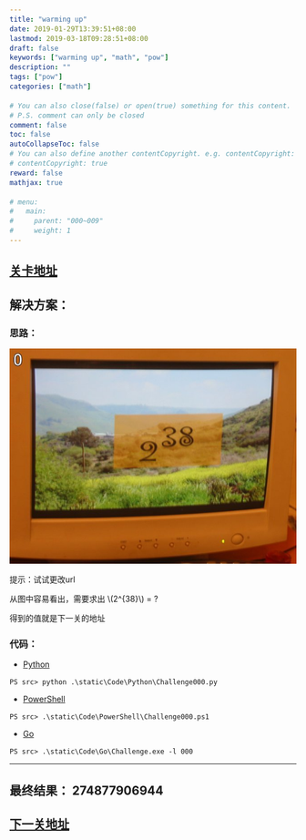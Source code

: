 ```yaml
---
title: "warming up"
date: 2019-01-29T13:39:51+08:00
lastmod: 2019-03-18T09:28:51+08:00
draft: false
keywords: ["warming up", "math", "pow"]
description: ""
tags: ["pow"]
categories: ["math"]

# You can also close(false) or open(true) something for this content.
# P.S. comment can only be closed
comment: false
toc: false
autoCollapseToc: false
# You can also define another contentCopyright. e.g. contentCopyright: "This is another copyright."
# contentCopyright: true
reward: false
mathjax: true

# menu:
#   main:
#     parent: "000~009"
#     weight: 1
---
```


## [关卡地址][1]

## 解决方案：

### 思路：

![warming up][a]

提示：试试更改url

从图中容易看出，需要求出 \\(2^{38}\\) = ?

得到的值就是下一关的地址

### 代码：

* [Python][2]

```
PS src> python .\static\Code\Python\Challenge000.py
```

* [PowerShell][3]

```
PS src> .\static\Code\PowerShell\Challenge000.ps1
```

* [Go][4]

```
PS src> .\static\Code\Go\Challenge.exe -l 000
```

---
## 最终结果： 274877906944

## [下一关地址][5]

[1]: http://www.pythonchallenge.com/pc/def/0.html
[2]: /Code/Python/Challenge000.py "点我查看源码"
[3]: /Code/PowerShell/Challenge000.ps1 "点我查看源码"
[4]: /Code/Go/Challenge000.go "点我查看源码"
[5]: http://www.pythonchallenge.com/pc/def/274877906944.html

[a]: /Image/000/calc.jpg "warming up"
